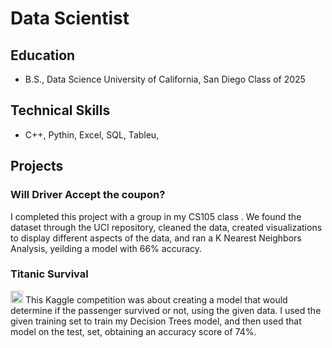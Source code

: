 # Data Scientist

## Education
- B.S., Data Science  University of California, San Diego Class of 2025

## Technical Skills
- C++, Pythin, Excel, SQL, Tableu,

## Projects
  
### Will Driver Accept the coupon?
I completed this project with a group in my CS105 class . We found the dataset through the UCI repository, cleaned the data, created visualizations to display different aspects of the data, and ran a K Nearest Neighbors Analysis, yeilding a model with 66% accuracy.
  
### Titanic Survival
<img src=".titanic_photo.jpeg" alt="Titanic" width="20">
This Kaggle competition was about creating a model that would determine if the passenger survived or not, using the given data. I used the given training set to train my Decision Trees model, and then used that model on the test, set, obtaining an accuracy score of 74%.


